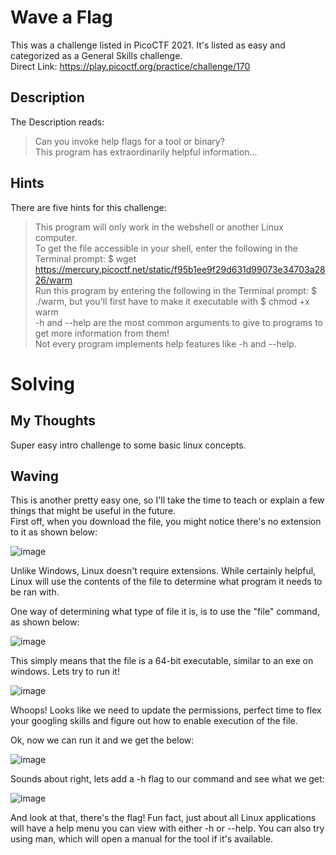 # Wave a Flag
This was a challenge listed in PicoCTF 2021.  It's listed as easy and categorized as a General Skills challenge.\
Direct Link:  https://play.picoctf.org/practice/challenge/170

## Description
The Description reads:
> Can you invoke help flags for a tool or binary?\
> This program has extraordinarily helpful information...

## Hints
There are five hints for this challenge:
> This program will only work in the webshell or another Linux computer.  
> To get the file accessible in your shell, enter the following in the Terminal prompt: $ wget https://mercury.picoctf.net/static/f95b1ee9f29d631d99073e34703a2826/warm  
> Run this program by entering the following in the Terminal prompt: $ ./warm, but you'll first have to make it executable with $ chmod +x warm  
> -h and --help are the most common arguments to give to programs to get more information from them!  
> Not every program implements help features like -h and --help.

# Solving
## My Thoughts
Super easy intro challenge to some basic linux concepts.

## Waving
This is another pretty easy one, so I'll take the time to teach or explain a few things that might be useful in the future.\
First off, when you download the file, you might notice there's no extension to it as shown below:

![image](https://github.com/noah344/CTF_Stuff/assets/17501232/7d469546-f9cc-4f7a-acdd-a8f598b39bd9)

Unlike Windows, Linux doesn't require extensions.  While certainly helpful, Linux will use the contents of the file to determine what program it needs to be ran with.

One way of determining what type of file it is, is to use the "file" command, as shown below:

![image](https://github.com/noah344/CTF_Stuff/assets/17501232/34f5c7bd-3a97-4dcb-a23b-9eb652f62573)

This simply means that the file is a 64-bit executable, similar to an exe on windows.  Lets try to run it!

![image](https://github.com/noah344/CTF_Stuff/assets/17501232/a0d9bd96-2da5-4a91-9c1a-04900e174d9b)

Whoops! Looks like we need to update the permissions, perfect time to flex your googling skills and figure out how to enable execution of the file.

Ok, now we can run it and we get the below:

![image](https://github.com/noah344/CTF_Stuff/assets/17501232/6b07422c-89a8-4ade-98bf-4464d1af539e)

Sounds about right, lets add a -h flag to our command and see what we get:

![image](https://github.com/noah344/CTF_Stuff/assets/17501232/e1a2ce16-4695-4e61-9777-9cfee5b8c139)

And look at that, there's the flag! Fun fact, just about all Linux applications will have a help menu you can view with either -h or --help.  You can also try using man, which will open a manual for the tool if it's available.
